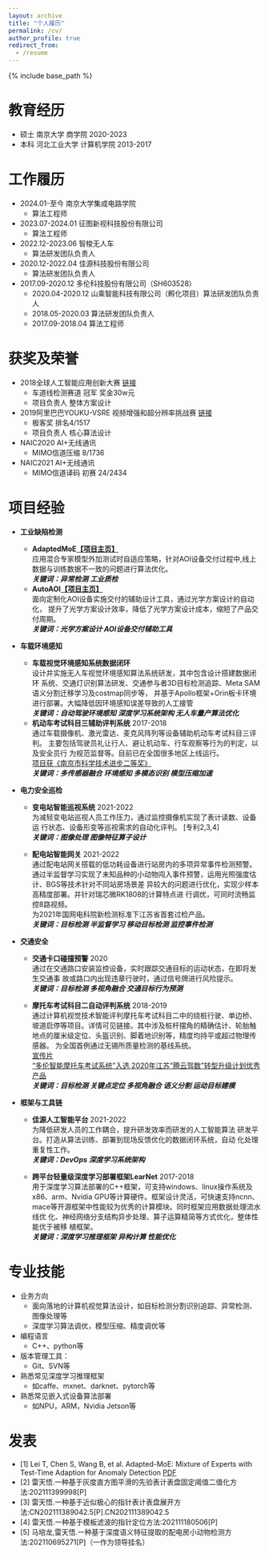 ```yaml
---
layout: archive
title: "个人履历"
permalink: /cv/
author_profile: true
redirect_from:
  - /resume
---
```


{% include base_path %}

教育经历
======
* 硕士 南京大学 商学院 2020-2023
* 本科 河北工业大学 计算机学院 2013-2017

工作履历
======
* 2024.01-至今 南京大学集成电路学院 
  * 算法工程师 
* 2023.07-2024.01 征图新视科技股份有限公司 
  * 算法工程师
* 2022.12-2023.06 智梭无人车 
  * 算法研发团队负责人
* 2020.12-2022.04 佳源科技股份有限公司 
  * 算法研发团队负责人
* 2017.09-2020.12 多伦科技股份有限公司（SH603528） 
  * 2020.04-2020.12 山乘智能科技有限公司（孵化项目）算法研发团队负责人
  * 2018.05-2020.03 算法研发团队负责人
  * 2017.09-2018.04 算法工程师

获奖及荣誉
======
* 2018全球人工智能应用创新大赛 [链接](https://blog.heywhale.com/nanjingai/)
  * 车道线检测赛道 冠军 奖金30w元
  * 项目负责人 整体方案设计
* 2019阿里巴巴YOUKU-VSRE 视频增强和超分辨率挑战赛 [链接](https://www.jiqizhixin.com/articles/2019-09-28)
  * 极客奖 排名4/1517
  * 项目负责人 核心算法设计
* NAIC2020 AI+无线通讯 
  * MIMO信道压缩 8/1736
* NAIC2021 AI+无线通讯 
  * MIMO信道译码 初赛 24/2434

项目经验
======
* **工业缺陷检测**
  * **AdaptedMoE[【项目主页】](https://ray3572.github.io/AdaptedMoE_web)**  
    应用混合专家模型外加测试时自适应策略，针对AOI设备交付过程中,线上数据与训练数据不一致的问题进行算法优化。  
    ***关键词：异常检测 工业质检***
  * **AutoAOI[【项目主页】](https://ray3572.github.io/AutoAOI_web)**    
    面向定制化AOI设备实施交付的辅助设计工具，通过光学方案设计的自动化，
    提升了光学方案设计效率，降低了光学方案设计成本，缩短了产品交付周期。  
    ***关键词：光学方案设计 AOI设备交付辅助工具***

* **车载环境感知**
  * **车载视觉环境感知系统数据闭环**   
  设计并实施无人车视觉环境感知算法系统研发，其中包含设计搭建数据闭环
  系统、交通灯识别算法研发、交通参与者3D目标检测追踪、Meta SAM语义分割迁移学习及costmap同步等，
  并基于Apollo框架+Orin板卡环境进行部署。大幅降低因环境感知误差导致的人工接管  
  ***关键词：自动驾驶环境感知 深度学习系统架构 无人车量产算法优化***
  * **机动车考试科目三辅助评判系统**  2017-2018  
  通过车载摄像机、激光雷达、麦克风阵列等设备辅助机动车考试科目三评判。
  主要包括驾驶员礼让行人、避让机动车、行车观察等行为的判定，以及安全员行
  为规范监督等。目前已在全国很多地区上线运行。   
  [项目获《南京市科学技术进步二等奖》](https://mp.weixin.qq.com/s/Ru93bg6FV52Y_26FrKVyWg)  
  ***关键词：多传感器融合 环境感知 多模态识别 模型压缩加速***

* **电力安全巡检**
  * **变电站智能巡视系统**  2021-2022  
  为减轻变电站巡视人员工作压力，通过监控摄像机实现了表计读数、设备运
  行状态、设备形变等巡视需求的自动化评判。  [专利2,3,4]  
  ***关键词：图像处理 图像特征算子设计***

  * **配电站智能网关**  2021-2022  
    通过配电站网关搭载的低功耗设备进行站房内的多项异常事件检测预警。
  通过半监督学习实现了未知品种的小动物闯入事件预警，运用光照强度估计、BGS等技术针对不同站房场景差
  异较大的问题进行优化，实现少样本高精度部署。并针对瑞芯微RK1808的计算特点进
  行调优，可同时流畅监控8路视频。  
  为2021年国网电科院新检测标准下江苏省首套过检产品。    
  ***关键词：目标检测 半监督学习 移动目标检测 监控事件检测***

* **交通安全**
  * **交通卡口碰撞预警**  2020  
  通过在交通路口安装监控设备，实时跟踪交通目标的运动状态，在即将发生交通事
  故或路口内出现违章行驶时，通过信号牌进行风险提示。  
  ***关键词：目标检测 多视角融合 交通目标行为预测***

  * **摩托车考试科目二自动评判系统**  2018-2019  
  通过计算机视觉技术智能评判摩托车考试科目二中的绕桩行驶、单边桥、坡道启停等项目。详情可见链接。其中涉及桩杆摆角的精确估计、轮胎触地点的厘米级定位、头盔识别、脚着地识别等，精度均持平或超过物理传感器。
  为全国首例通过无锡所质量检测的基线系统。   
  [宣传片](https://mp.weixin.qq.com/s/Uz92P7tt9Ndl9Mx_SQoJFA)   
  [“多伦智能摩托车考试系统”入选 2020年江苏“腾云驾数”转型升级计划优秀产品](https://mp.weixin.qq.com/s/GuhCMnsb2Ee8suLC50jkpA)  
  ***关键词：目标检测 关键点定位 多视角融合 语义分割 运动目标建模***

* **框架与工具链**
  * **佳源人工智能平台** 2021-2022  
   为降低研发人员的工作耦合，提升研发效率而研发的人工智能算法
   研发平台。打造从算法训练、部署到现场反馈优化的数据闭环系统，自动
   化处理重复性工作。  
   ***关键词：DevOps 深度学习系统架构***
  
  * **跨平台轻量级深度学习部署框架LearNet**  2017-2018  
  用于深度学习算法部署的C++框架，可支持windows、linux操作系统及
  x86、arm、Nvidia GPU等计算硬件。框架设计灵活，可快速支持ncnn、
  mace等开源框架中性能较为优秀的计算模块。同时框架应用数据处理流水线优
  化、神经网络分支结构异步处理、算子运算精简等方式优化，整体性能优于被移
  植框架。   
  ***关键词：深度学习推理框架 异构计算 性能优化***


专业技能
======
* 业务方向
  * 面向落地的计算机视觉算法设计，如目标检测分割识别追踪、异常检测、图像处理等
  * 深度学习算法调优，模型压缩、精度调优等
* 编程语言
  * C++、python等
* 版本管理工具：
  * Git、SVN等
* 熟悉常见深度学习推理框架
  * 如caffe、mxnet、darknet、pytorch等
* 熟悉常见嵌入式设备算法部署
  * 如NPU，ARM，Nvidia Jetson等

发表
======
* [1] Lei T, Chen S, Wang B, et al. Adapted-MoE: Mixture of Experts with Test-Time Adaption for Anomaly Detection [PDF](https://arxiv.org/pdf/2409.05611)
* [2] 雷天悟.一种基于灰度直方图平滑的先验表计表盘固定阈值二值化方法:202111399998[P]
* [3] 雷天悟.一种基于近似极心的指针表计表盘展开方法:CN202111389042.5[P].CN202111389042.5
* [4] 雷天悟.一种基于模板滤波的指针定位方法:202111180506[P]
* [5] 马培龙,雷天悟.一种基于深度语义特征提取的配电房小动物检测方法:202110695271[P]（一作为领导挂名）